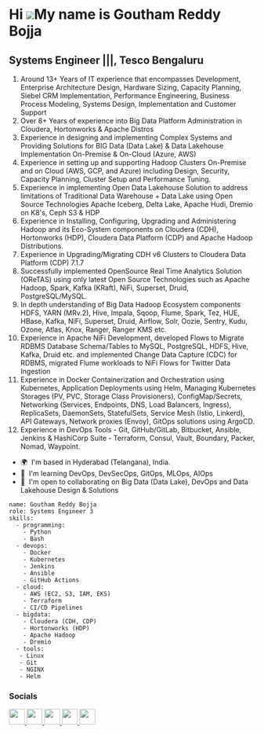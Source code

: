 Hi ![]([https://user-images.githubusercontent.com/18350557/176309783-0785949b-9127-417c-8b55-ab5a4333674e.gif](https://avatars.githubusercontent.com/u/135502374?v=4))My name is Goutham Reddy Bojja
===================================================================================================================================

Systems Engineer |||, Tesco Bengaluru
------------------------------------
1. Around 13+ Years of IT experience that encompasses Development, Enterprise Architecture Design, Hardware Sizing, Capacity Planning, Siebel CRM Implementation, Performance Engineering, Business Process Modeling, Systems Design, Implementation and Customer Support
2. Over 8+ Years of experience into Big Data Platform Administration in Cloudera, Hortonworks & Apache Distros
3. Experience in designing and implementing Complex Systems and Providing Solutions for BIG Data (Data Lake) & Data Lakehouse Implementation On-Premise & On-Cloud (Azure, AWS)
4. Experience in setting up and supporting Hadoop Clusters On-Premise and on Cloud (AWS, GCP, and Azure) including Design, Security, Capacity Planning, Cluster Setup and Performance Tuning.
5. Experience in implementing Open Data Lakehouse Solution to address limitations of Traditional Data Warehouse + Data Lake using Open Source Technologies Apache Iceberg, Delta Lake, Apache Hudi, Dremio on K8's, Ceph S3 & HDP
6. Experience in Installing, Configuring, Upgrading and Administering Hadoop and its Eco-System components on Cloudera (CDH), Hortonworks (HDP), Cloudera Data Platform (CDP) and Apache Hadoop Distributions.
7. Experience in Upgrading/Migrating CDH v6 Clusters to Cloudera Data Platform (CDP) 7.1.7
8. Successfully implemented OpenSource Real Time Analytics Solution (OReTAS) using only latest Open Source Technologies such as Apache Hadoop, Spark, Kafka (KRaft), NiFi, Superset, Druid, PostgreSQL/MySQL.
9. In depth understanding of Big Data Hadoop Ecosystem components HDFS, YARN (MRv.2), Hive, Impala, Sqoop, Flume, Spark, Tez, HUE, HBase, Kafka, NiFi, Superset, Druid, Airflow, Solr, Oozie, Sentry, Kudu, Ozone, Atlas, Knox, Ranger, Ranger KMS etc.
10. Experience in Apache NiFi Development, developed Flows to Migrate RDBMS Database Schema/Tables to MySQL, PostgreSQL, HDFS, Hive, Kafka, Druid etc. and implemented Change Data Capture (CDC) for RDBMS, migrated Flume workloads to NiFi Flows for Twitter Data Ingestion
11. Experience in Docker Containerization and Orchestration using Kubernetes, Application Deployments using Helm, Managing Kubernetes Storages (PV, PVC, Storage Class Provisioners), ConfigMap/Secrets, Networking (Services, Endpoints, DNS, Load Balancers, Ingress), ReplicaSets, DaemonSets, StatefulSets, Service Mesh (Istio, Linkerd), API Gateways, Network proxies (Envoy), GitOps solutions using ArgoCD.
12. Experience in DevOps Tools - Git, GitHub/GitLab, Bitbucket, Ansible, Jenkins & HashiCorp Suite - Terraform, Consul, Vault, Boundary, Packer, Nomad, Waypoint.

* 🌍  I'm based in Hyderabad (Telangana), India.
* 🧠  I'm learning DevOps, DevSecOps, GitOps, MLOps, AIOps
* 🤝  I'm open to collaborating on Big Data (Data Lake), DevOps and Data Lakehouse Design & Solutions
```
name: Goutham Reddy Bojja
role: Systems Engineer 3
skills:
  - programming:
    - Python
    - Bash
  - devops:
    - Docker
    - Kubernetes
    - Jenkins
    - Ansible
    - GitHub Actions
  - cloud:
    - AWS (EC2, S3, IAM, EKS)
    - Terraform
    - CI/CD Pipelines
  - bigdata:
    - Cloudera (CDH, CDP)
    - Hortonworks (HDP)
    - Apache Hadoop
    - Dremio
  - tools:
   - Linux
   - Git
   - NGINX
   - Helm
```
### Socials

<p align="left"> <a href="https://www.facebook.com/goutham.bojja" target="_blank" rel="noreferrer"> <picture> <source media="(prefers-color-scheme: dark)" srcset="https://raw.githubusercontent.com/danielcranney/readme-generator/main/public/icons/socials/facebook-dark.svg" /> <source media="(prefers-color-scheme: light)" srcset="https://raw.githubusercontent.com/danielcranney/readme-generator/main/public/icons/socials/facebook.svg" /> <img src="https://raw.githubusercontent.com/danielcranney/readme-generator/main/public/icons/socials/facebook.svg" width="32" height="32" /> </picture> </a> <a href="https://www.github.com/gouthambojjadevops" target="_blank" rel="noreferrer"> <picture> <source media="(prefers-color-scheme: dark)" srcset="https://raw.githubusercontent.com/danielcranney/readme-generator/main/public/icons/socials/github-dark.svg" /> <source media="(prefers-color-scheme: light)" srcset="https://raw.githubusercontent.com/danielcranney/readme-generator/main/public/icons/socials/github.svg" /> <img src="https://raw.githubusercontent.com/danielcranney/readme-generator/main/public/icons/socials/github.svg" width="32" height="32" /> </picture> </a> <a href="http://www.instagram.com/goutham.bojja" target="_blank" rel="noreferrer"> <picture> <source media="(prefers-color-scheme: dark)" srcset="https://raw.githubusercontent.com/danielcranney/readme-generator/main/public/icons/socials/instagram-dark.svg" /> <source media="(prefers-color-scheme: light)" srcset="https://raw.githubusercontent.com/danielcranney/readme-generator/main/public/icons/socials/instagram.svg" /> <img src="https://raw.githubusercontent.com/danielcranney/readme-generator/main/public/icons/socials/instagram.svg" width="32" height="32" /> </picture> </a> <a href="https://www.linkedin.com/in/gouthamreddybojja" target="_blank" rel="noreferrer"> <picture> <source media="(prefers-color-scheme: dark)" srcset="https://raw.githubusercontent.com/danielcranney/readme-generator/main/public/icons/socials/linkedin-dark.svg" /> <source media="(prefers-color-scheme: light)" srcset="https://raw.githubusercontent.com/danielcranney/readme-generator/main/public/icons/socials/linkedin.svg" /> <img src="https://raw.githubusercontent.com/danielcranney/readme-generator/main/public/icons/socials/linkedin.svg" width="32" height="32" /> </picture> </a> <a href="https://www.youtube.com/@gouthamreddybojja" target="_blank" rel="noreferrer"> <picture> <source media="(prefers-color-scheme: dark)" srcset="https://raw.githubusercontent.com/danielcranney/readme-generator/main/public/icons/socials/youtube-dark.svg" /> <source media="(prefers-color-scheme: light)" srcset="https://raw.githubusercontent.com/danielcranney/readme-generator/main/public/icons/socials/youtube.svg" /> <img src="https://raw.githubusercontent.com/danielcranney/readme-generator/main/public/icons/socials/youtube.svg" width="32" height="32" /> </picture> </a> </p>
